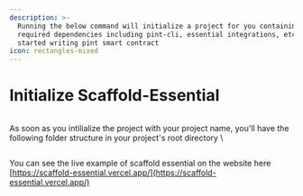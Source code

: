 ```yaml
---
description: >-
  Running the below command will initialize a project for you containing all the
  required dependencies including pint-cli, essential integrations, etc to get
  started writing pint smart contract
icon: rectangles-mixed
---
```


# Initialize Scaffold-Essential

<figure><img src="../.gitbook/assets/Screenshot 2024-11-17 at 2.16.56 AM.png" alt=""><figcaption></figcaption></figure>

As soon as you intilialize the project with your project name, you'll have the following folder structure in your project's root directory \


<figure><img src="../.gitbook/assets/Screenshot 2024-11-17 at 3.05.32 AM.png" alt=""><figcaption></figcaption></figure>

You can see the live example of scaffold essential on the website here [https://scaffold-essential.vercel.app/](https://scaffold-essential.vercel.app/)
